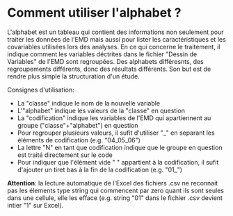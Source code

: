 # Comment utiliser l'alphabet ?
L'alphabet est un tableau qui contient des informations non seulement pour traiter les données de l'EMD mais aussi pour lister les caractéristiques et les covariables utilisées lors des analyses. En ce qui concerne le traitement, il indique comment les variables déctrites dans le fichier "Dessin de Variables" de l'EMD sont regroupées. Des alphabets différesnts, des regroupements différents, donc des résultats différents. Son but est de rendre plus simple la structuration d'un étude.

Consignes d'utilisation:
- La "classe" indique le nom de la nouvelle variable
- L'"alphabet" indique les valeurs de la "classe" en question
- La "codification" indique les variables de l'EMD qui apartiennent au groupe ("classe"+"alphabet") en question
- Pour regrouper plusieurs valeurs, il sufit d'utiliser "_" en separant les éléments de codification (e.g. "04_05_06")
- La lettre "N" en tant que codification indique que le groupe en question est traité directement sur le code
- Pour indiquer que l'élément vide " " appartient à la codification, il sufit d'ajouter un tiret bas à la fin de la codification (e.g. "01_")

**Attention**: la lecture automatique de l'Excel des fichiers .csv ne reconnait pas les élements type string qui commencent par zero quant ils sont seules dans une cellule, elle les efface (e.g. string "01" dans le fichier .csv devient intier "1" sur Excel). 
